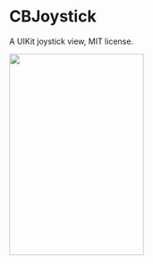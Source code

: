 CBJoystick
==========

A UIKit joystick view, MIT license.

<img src="https://raw.github.com/CocoaBob/CBJoystick/master/screenshot.jpg" width="240" height="360"/>